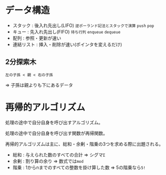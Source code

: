 # データ構造

- スタック : 後入れ先出し(LIFO) `逆ポーランド記法とスタックで演算` `push` `pop`
- キュー : 先入れ先出し(FIFO) `待ち行列` `enqueue` `dequeue`
- 配列 : 参照・更新が速い
- 連結リスト : 挿入・削除が速い(ポインタを変えるだけ)

## 2分探索木

`左の子孫 < 親 < 右の子孫`

=> 子孫は親よりも下にあるデータ

# 再帰的アルゴリズム

処理の途中で自分自身を呼び出すアルゴリズム。

処理の途中で自分自身を呼び出す関数が再帰関数。

再帰的アルゴリズムは主に、総和・余剰・階乗の3つを求める際に出題される。

- 総和 : 与えられた数のすべての合計 => シグマ`Σ`
- 余剰 : 割り算の余り => 数式では`mod`
- 階乗 : 1からnまでのすべての整数を掛け算した数 => 5の階乗なら`5!`


